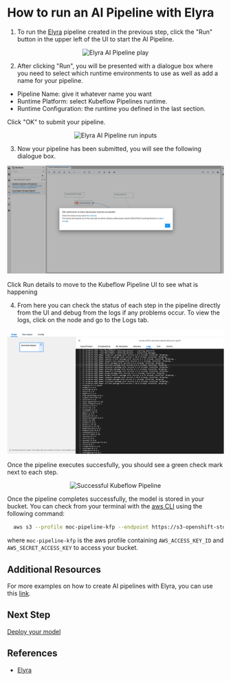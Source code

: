 # How to run an AI Pipeline with Elyra


1. To run the [Elyra][1] pipeline created in the previous step, click the "Run" button in the upper left of the UI to start the AI Pipeline.

<div style="text-align:center">
<img alt="Elyra AI Pipeline play" src="https://raw.githubusercontent.com/thoth-station/elyra-aidevsecops-tutorial/master/docs/images/PlayAIPipeline.png">
</div>

2. After clicking "Run", you will be presented with a dialogue box where you need to select which runtime environments to use as well as add a name for your pipeline.

- Pipeline Name:  give it whatever name you want
- Runtime Platform: select Kubeflow Pipelines runtime.
- Runtime Configuration: the runtime you defined in the last section.


Click "OK" to submit your pipeline.

<div style="text-align:center">
<img alt="Elyra AI Pipeline run inputs" src="https://raw.githubusercontent.com/thoth-station/elyra-aidevsecops-tutorial/master/docs/images/AIPipelineRunInputs.png">
</div>

3. Now your pipeline has been submitted, you will see the following dialogue box.

<div style="text-align:center">
<img alt="Elyra AI Pipeline run details" src="https://raw.githubusercontent.com/AICoE/elyra-aidevsecops-tutorial/master/docs/images/RunDetails.png">
</div>

Click Run details to  move to the Kubeflow Pipeline UI to see what is happening

4. From here you can check the status of each step in the pipeline directly from the UI and debug from the logs if any problems occur. To view the logs, click on the node and go to the Logs tab.

<div style="text-align:center">
<img alt="Notebook Logs" src="https://raw.githubusercontent.com/AICoE/elyra-aidevsecops-tutorial/master/docs/images/NotebookLogs.png">
</div>

Once the pipeline executes succesfully, you should see a green check mark next to each step.

<div style="text-align:center">
<img alt="Successful Kubeflow Pipeline" src="https://raw.githubusercontent.com/thoth-station/elyra-aidevsecops-tutorial/master/docs/images/SuccessfullKubeflowPipeline.png">
</div>

Once the pipeline completes successfully, the model is stored in your bucket. You can check from your terminal with the [aws CLI](https://docs.aws.amazon.com/cli/latest/userguide/cli-chap-install.html) using the following command:

```bash
  aws s3 --profile moc-pipeline-kfp --endpoint https://s3-openshift-storage.apps.zero.massopen.cloud/ ls s3://{your_bucket}/{your_project_name}/models/
```

where `moc-pipeline-kfp` is the aws profile containing `AWS_ACCESS_KEY_ID` and `AWS_SECRET_ACCESS_KEY` to access your bucket.

## Additional Resources

For more examples on how to create AI pipelines with Elyra, you can use this [link](https://github.com/elyra-ai/examples/tree/master/pipelines/hello_world_kubeflow_pipelines).

## Next Step
[Deploy your model](/docs/source/deploy-model.md)

## References

* [Elyra][1]

[1]: https://github.com/elyra-ai/elyra
